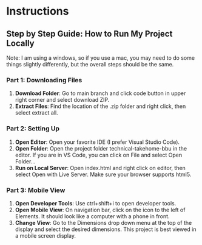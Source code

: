 # Instructions
<Technical Assessment for BBU>
  
## Step by Step Guide: How to Run My Project Locally
Note: I am using a windows, so if you use a mac, you may need to do some things slightly differently, but the overall steps should be the same.

### Part 1: Downloading Files
1. **Download Folder**: Go to main branch and click code button in upper right corner and select download ZIP.
2.  **Extract Files**: Find the location of the .zip folder and right click, then select extract all.

### Part 2: Setting Up
1. **Open Editor**: Open your favorite IDE (I prefer Visual Studio Code).
2. **Open Folder**: Open the project folder technical-takehome-bbu in the editor. If you are in VS Code, you can click on File and select Open Folder...
3. **Run on Local Server**: Open index.html and right click on editor, then select Open with Live Server. Make sure your browser supports html5.

### Part 3: Mobile View
1. **Open Developer Tools**: Use ctrl+shift+i to open developer tools.
2. **Open Mobile View**: On navigation bar, click on the icon to the left of Elements. It should look like a computer with a phone in front.
3. **Change View**: Go to the Dimensions drop down menu at the top of the display and select the desired dimensions. This project is best viewed in a mobile screen display.
